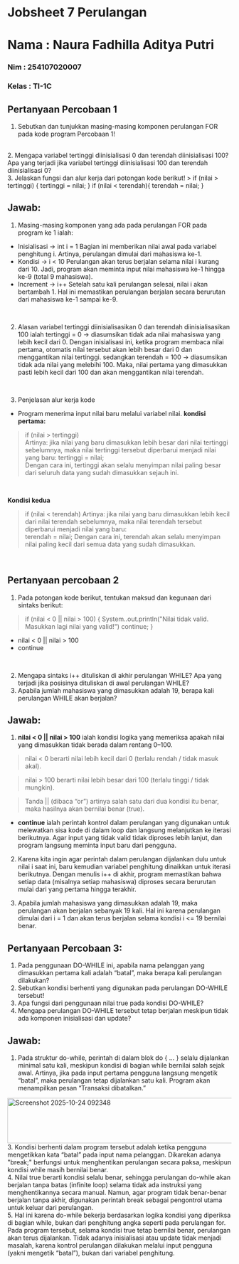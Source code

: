 # Jobsheet 7 Perulangan
 <h1> Nama   : Naura Fadhilla Aditya Putri </h1>
 <h3> Nim    : 254107020007 </h3>
 <h3> Kelas  : TI-1C </h3>

 ## Pertanyaan Percobaan 1 <br>
1. Sebutkan dan tunjukkan masing-masing komponen perulangan FOR pada kode program
Percobaan 1!
<br>
2. Mengapa variabel tertinggi diinisialisasi 0 dan terendah diinisialisasi 100? Apa yang
terjadi jika variabel tertinggi diinisialisasi 100 dan terendah diinisialisasi 0?
<br>
3. Jelaskan fungsi dan alur kerja dari potongan kode berikut!
> if (nilai > tertinggi) {
  tertinggi = nilai;
  } if (nilai < terendah){
  terendah = nilai;
  }


## Jawab: <br>
1. Masing-masing komponen yang ada pada perulangan FOR pada program ke 1 ialah: 
- Inisialisasi → int i = 1
Bagian ini memberikan nilai awal pada variabel penghitung i.
Artinya, perulangan dimulai dari mahasiswa ke-1.
- Kondisi → i < 10
Perulangan akan terus berjalan selama nilai i kurang dari 10.
Jadi, program akan meminta input nilai mahasiswa ke-1 hingga ke-9 (total 9 mahasiswa).
- Increment → i++
Setelah satu kali perulangan selesai, nilai i akan bertambah 1.
Hal ini memastikan perulangan berjalan secara berurutan dari mahasiswa ke-1 sampai ke-9.
<br>

2. Alasan variabel tertinggi diinisialisasikan 0 dan terendah diinisialisasikan 100 ialah tertinggi = 0 → diasumsikan tidak ada nilai mahasiswa yang lebih kecil dari 0.
Dengan inisialisasi ini, ketika program membaca nilai pertama, otomatis nilai tersebut akan lebih besar dari 0 dan menggantikan nilai tertinggi. sedangkan terendah = 100 → diasumsikan tidak ada nilai yang melebihi 100.
Maka, nilai pertama yang dimasukkan pasti lebih kecil dari 100 dan akan menggantikan nilai terendah.
<br>

3. Penjelasan alur kerja kode
- Program menerima input nilai baru melalui variabel nilai.
**kondisi pertama:** <br>
> if (nilai > tertinggi) <br>
Artinya: jika nilai yang baru dimasukkan lebih besar dari nilai tertinggi sebelumnya, maka nilai tertinggi tersebut diperbarui menjadi nilai yang baru:
> tertinggi = nilai; <br>
Dengan cara ini, tertinggi akan selalu menyimpan nilai paling besar dari seluruh data yang sudah dimasukkan sejauh ini. 
<br>

**Kondisi kedua**
> if (nilai < terendah)
Artinya: jika nilai yang baru dimasukkan lebih kecil dari nilai terendah sebelumnya, maka nilai terendah tersebut diperbarui menjadi nilai yang baru: <br>
> terendah = nilai;
Dengan cara ini, terendah akan selalu menyimpan nilai paling kecil dari semua data yang sudah dimasukkan.
<br>

## Pertanyaan percobaan 2 
1. Pada potongan kode berikut, tentukan maksud dan kegunaan dari sintaks berikut:
> if (nilai < 0 || nilai > 100) {
>    System..out.println("Nilai tidak valid. Masukkan lagi nilai yang valid!")
>   continue;
>  }
- nilai < 0 || nilai > 100
- continue
<br>

2.  Mengapa sintaks i++ dituliskan di akhir perulangan WHILE? Apa yang terjadi jika posisinya
dituliskan di awal perulangan WHILE? <br>
3. Apabila jumlah mahasiswa yang dimasukkan adalah 19, berapa kali perulangan WHILE
akan berjalan? <br>

## Jawab:
1. **nilai < 0 || nilai > 100** ialah kondisi logika yang memeriksa apakah nilai yang dimasukkan tidak berada dalam rentang 0–100.
> nilai < 0 berarti nilai lebih kecil dari 0 
> (terlalu rendah / tidak masuk akal).

> nilai > 100 berarti nilai lebih besar dari 100 
> (terlalu tinggi / tidak mungkin).

> Tanda || (dibaca “or”) artinya salah satu dari dua
> kondisi itu benar, maka hasilnya akan bernilai
> benar (true).
- **continue** ialah perintah kontrol dalam perulangan yang digunakan untuk melewatkan sisa kode di dalam loop dan langsung melanjutkan ke iterasi berikutnya. Agar input yang tidak valid tidak diproses lebih lanjut, dan program langsung meminta input baru dari pengguna. <br>

2. Karena kita ingin agar perintah dalam perulangan dijalankan dulu untuk nilai i saat ini, baru kemudian variabel penghitung dinaikkan untuk iterasi berikutnya.
Dengan menulis i++ di akhir, program memastikan bahwa setiap data (misalnya setiap mahasiswa) diproses secara berurutan mulai dari yang pertama hingga terakhir. <br>

3. Apabila jumlah mahasiswa yang dimasukkan adalah 19, maka perulangan akan berjalan sebanyak 19 kali. Hal ini karena perulangan dimulai dari i = 1 dan akan terus berjalan selama kondisi i <= 19 bernilai benar. <br>

## Pertanyaan Percobaan 3:
1. Pada penggunaan DO-WHILE ini, apabila nama pelanggan yang dimasukkan pertama kali
adalah “batal”, maka berapa kali perulangan dilakukan? <br>
2. Sebutkan kondisi berhenti yang digunakan pada perulangan DO-WHILE tersebut! <br>
3. Apa fungsi dari penggunaan nilai true pada kondisi DO-WHILE? <br>
4. Mengapa perulangan DO-WHILE tersebut tetap berjalan meskipun tidak ada komponen
inisialisasi dan update? <br>

## Jawab:
1. Pada struktur do-while, perintah di dalam blok do { ... } selalu dijalankan minimal satu kali, meskipun kondisi di bagian while bernilai salah sejak awal.
Artinya, jika pada input pertama pengguna langsung mengetik “batal”, maka perulangan tetap dijalankan satu kali. Program akan menampilkan pesan “Transaksi dibatalkan.”
<img width="807" height="102" alt="Screenshot 2025-10-24 092348" src="https://github.com/user-attachments/assets/db87307a-4fc0-4237-9b78-f26aca5e36c1" />
<br>
3. Kondisi berhenti dalam program tersebut adalah ketika pengguna mengetikkan kata “batal” pada input nama pelanggan. Dikarekan adanya "break;" berfungsi untuk menghentikan perulangan secara paksa, meskipun kondisi while masih bernilai benar. <br>
4. Nilai true berarti kondisi selalu benar, sehingga perulangan do-while akan berjalan tanpa batas (infinite loop) selama tidak ada instruksi yang menghentikannya secara manual.
Namun, agar program tidak benar-benar berjalan tanpa akhir, digunakan perintah break sebagai pengontrol utama untuk keluar dari perulangan. <br>
5. Hal ini karena do-while bekerja berdasarkan logika kondisi yang diperiksa di bagian while, bukan dari penghitung angka seperti pada perulangan for.
Pada program tersebut, selama kondisi true tetap bernilai benar, perulangan akan terus dijalankan. Tidak adanya inisialisasi atau update tidak menjadi masalah, karena kontrol perulangan dilakukan melalui input pengguna (yakni mengetik “batal”), bukan dari variabel penghitung. <br>
